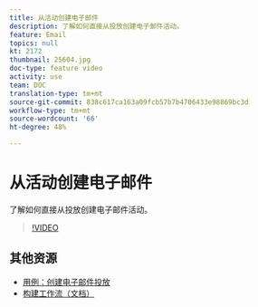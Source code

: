 ```yaml
---
title: 从活动创建电子邮件
description: 了解如何直接从投放创建电子邮件活动。
feature: Email
topics: null
kt: 2172
thumbnail: 25604.jpg
doc-type: feature video
activity: use
team: DOC
translation-type: tm+mt
source-git-commit: 838c617ca163a09fcb57b7b4706433e98869bc3d
workflow-type: tm+mt
source-wordcount: '66'
ht-degree: 48%

---
```



# 从活动创建电子邮件

了解如何直接从投放创建电子邮件活动。

>[!VIDEO](https://video.tv.adobe.com/v/25604?quality=12)

## 其他资源

* [用例：创建电子邮件投放](https://docs.adobe.com/content/help/zh-Hans/campaign-classic/using/designing-content/editing-html-content/use-case--creating-an-email-delivery.html)
* [构建工作流（文档）](https://docs.adobe.com/content/help/zh-Hans/campaign-classic/using/automating-with-workflows/general-operation/building-a-workflow.html)
